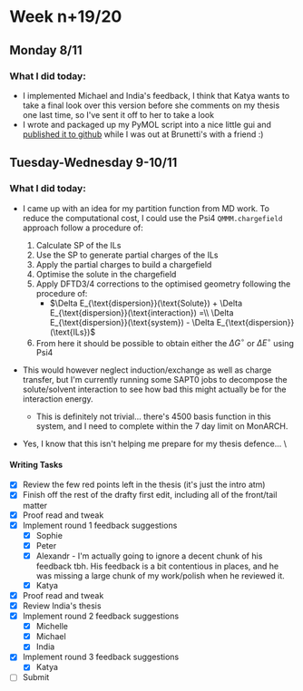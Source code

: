 # Week n+19/20

## Monday 8/11

### What I did today:

* I implemented Michael and India's feedback, I think that Katya wants to take a final look over this version before she comments on my thesis one last time, so I've sent it off to her to take a look
* I wrote and packaged up my PyMOL script into a nice little gui and [published it to github](https://github.com/adreasnow/honours#plugin) while I was out at Brunetti's with a friend :)

## Tuesday-Wednesday 9-10/11

### What I did today:

* I came up with an idea for my partition function from MD work. To reduce the computational cost, I could use the Psi4 `QMMM.chargefield` approach follow a procedure of:
  1. Calculate SP of the ILs
  2. Use the SP to generate partial charges of the ILs
  3. Apply the partial charges to build a chargefield
  4. Optimise the solute in the chargefield
  5. Apply DFTD3/4 corrections to the optimised geometry following the procedure of:
     * $\Delta E_{\text{dispersion}}(\text{Solute}) + \Delta E_{\text{dispersion}}(\text{interaction}) =\\ \Delta E_{\text{dispersion}}(\text{system}) - \Delta E_{\text{dispersion}}(\text{ILs})$
  6. From here it should be possible to obtain either the $\Delta G^\circ$ or $\Delta E^\circ$ using Psi4
* This would however neglect induction/exchange as well as charge transfer, but I'm currently running some SAPT0 jobs to decompose the solute/solvent interaction to see how bad this might actually be for the interaction energy.
  * This is definitely not trivial... there's 4500 basis function in this system, and I need to complete within the 7 day limit on MonARCH.

* Yes, I know that this isn't helping me prepare for my thesis defence... \

#### Writing Tasks

* [x] Review the few red points left in the thesis (it's just the intro atm)
* [x] Finish off the rest of the drafty first edit, including all of the front/tail matter
* [x] Proof read and tweak
* [x] Implement round 1 feedback suggestions
  * [x] Sophie
  * [x] Peter
  * [x] Alexandr - I'm actually going to ignore a decent chunk of his feedback tbh. His feedback is a bit contentious in places, and he was missing a large chunk of my work/polish when he reviewed it.
  * [x] Katya
* [x] Proof read and tweak
* [x] Review India's thesis
* [x] Implement round 2 feedback suggestions
  * [x] Michelle
  * [x] Michael
  * [x] India
* [x] Implement round 3 feedback suggestions
  * [x] Katya
* [ ] Submit
